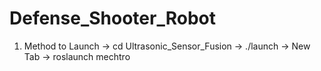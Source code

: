# Defense_Shooter_Robot
1) Method to Launch 
 -> cd Ultrasonic_Sensor_Fusion
 -> ./launch 
 -> New Tab -> roslaunch mechtro 

